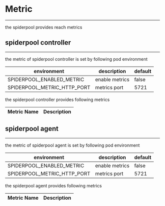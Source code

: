 # Metric

***

the spiderpool provides reach metrics

## spiderpool controller

***

the metric of spiderpool controller is set by following pod environment

| environment                   | description    | default |
|-------------------------------|----------------|---------|
| SPIDERPOOL_ENABLED_METRIC     | enable metrics | false   |
| SPIDERPOOL_METRIC_HTTP_PORT   | metrics port   | 5721    |

the spiderpool controller provides following metrics

| Metric Name | Description |
|-------------|-------------|

## spiderpool agent

***

the metric of spiderpool agent is set by following pod environment

| environment                   | description    | default |
|-------------------------------|----------------|---------|
| SPIDERPOOL_ENABLED_METRIC     | enable metrics | false   |
| SPIDERPOOL_METRIC_HTTP_PORT   | metrics port   | 5721    |

the spiderpool agent provides following metrics

| Metric Name | Description |
|-------------|-------------|

